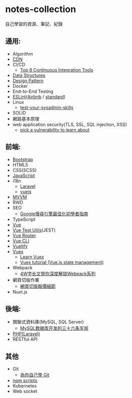 # notes-collection
自己學習的資源、筆記、紀錄

## 通用:
- Algorithm
- [CDN](https://github.com/rara7777/notes-collection/blob/master/CDN.md)
- CI/CD
  - [Top 8 Continuous Integration Tools](https://code-maze.com/top-8-continuous-integration-tools)
- [Data Structures](https://github.com/rara7777/notes-collection/blob/master/Data%20Structures.md)
- [Design Pattern](https://github.com/kamranahmedse/design-patterns-for-humans)
- Docker
- End-to-End Testing
- [ESLint](https://eslint.org)([Airbnb](https://github.com/airbnb/javascript) / [standard](https://standardjs.com))
- Linux
  - [test-your-sysadmin-skills](https://github.com/trimstray/test-your-sysadmin-skills)
- SOLID
- 網路基本原理
- web application security(TLS, SSL, SQL injection, XSS)
  - [pick a vulnerability to learn about](https://www.hacksplaining.com/lessons)

## 前端:
- [Bootstrap](https://getbootstrap.com)
- HTML5
- CSS(SCSS)
- [JavaScript](https://github.com/rara7777/notes-collection/blob/master/JavaScript.md)
- i18n
  - [Laravel](https://laravel.com/docs/master/localization)
  - [vuejs](https://kazupon.github.io/vue-i18n)
- [MVVM](https://github.com/rara7777/notes-collection/blob/master/MVVM.md)
- RWD
- SEO
  - [Google搜尋引擎最佳化初學者指南](http://static.googleusercontent.com/media/www.google.com/en/us/intl/zh-tw/webmasters/docs/search-engine-optimization-starter-guide-zh-tw.pdf)
- TypeScript
- [Vue](https://vuejs.org)
- [Vue Test Utils](https://vue-test-utils.vuejs.org/zh)(JEST)
- [Vue Router](https://router.vuejs.org/zh)
- [Vue CLI](https://cli.vuejs.org)
- [Vuetify](https://vuetifyjs.com/en)
- [Vuex](https://vuex.vuejs.org/zh)
  - [Learn Vuex](https://scrimba.com/g/gvuex)
  - [Vuex tutorial (Vue.js state management)](https://www.youtube.com/playlist?list=PL1TrjkMQ8UbVSDkDaLkjpeNGkblNU8rpW)
- Webpack
  - [4W字长文带你深度解锁Webpack系列](https://juejin.im/post/5e5c65fc6fb9a07cd00d8838)
- 網頁切版作業
  - [網頁切版報價細節](https://www.youtube.com/watch?v=drLqqWhkUqg)
- Nuxt.js

## 後端:
- 關聯式資料庫(MySQL, SQL Server)
  - [MySQL数据库开发的三十六条军规](https://www.slideshare.net/mysqlops/mysql-9838563)
- [PHP(Laravel)](https://github.com/rara7777/notes-collection/blob/master/Laravel.md)
- RESTful API

## 其他
- Git
  - [為你自己學 Git](https://gitbook.tw/)
- [npm scripts](https://www.ruanyifeng.com/blog/2016/10/npm_scripts.html)
- Kubernetes
- Web socket

